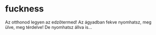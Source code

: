 # fuckness
Az otthonod legyen az edzőtermed! Az ágyadban fekve nyomhatsz, meg ülve, meg térdelve! De nyomhatsz állva is...
